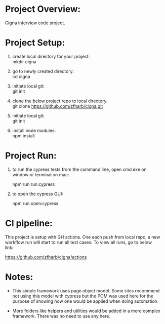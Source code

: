 
<h1>
Project Overview:<br>
</h1>
Cigna interview code project.<br>

<h1>
Project Setup:<br>
</h1>

1. create local directory for your project:<br>
   mkdir cigna<br>

2. go to newly created directory:<br>
   cd cigna<br>

3. initiate local git:<br>
   git init<br>

4. clone the below project repo to local directory. <br>
   git clone https://github.com/zfharb/cigna.git<br>

2. initiate local git:<br>
   git init<br>

2. install node modules:<br>
   npm install<br>

<h1>
Project Run:<br>
</h1>

1. to run the cypress tests from the command line, open cmd.exe on window or terminal on mac: 

   npm run run:cypress 

1. to open the cypress GUI: 

   npm run open:cypress
   
<h1>
CI pipeline:<br>
</h1>

This project is setup with GH actions. One each push from local repo, a new workflow run will start to run all test cases. To view all runs, go to below link:<br>

   https://github.com/zfharb/cigna/actions<br>

<h1>
Notes:<br>
</h1>

* This simple framework uses page object model. Some sites recommend not using this model with cypress but the POM was used here for the purpose of showing how one would be applied when doing automation. 

* More folders like helpers and utilities would be added in a more complex framework. There was no need to use any here.
